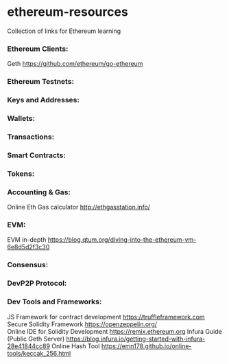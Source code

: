 # ethereum-resources
Collection of links for Ethereum learning

### Ethereum Clients:   
Geth https://github.com/ethereum/go-ethereum  
### Ethereum Testnets:  
### Keys and Addresses:  
### Wallets:  
### Transactions:  
### Smart Contracts:  
### Tokens:  
### Accounting & Gas:  
Online Eth Gas calculator http://ethgasstation.info/  
### EVM: 
EVM in-depth https://blog.qtum.org/diving-into-the-ethereum-vm-6e8d5d2f3c30  
### Consensus:  
### DevP2P Protocol:  
### Dev Tools and Frameworks:  
JS Framework for contract development https://truffleframework.com  
Secure Solidity Framework https://openzeppelin.org/  
Online IDE for Solidity Development https://remix.ethereum.org
Infura Guide (Public Geth Server) https://blog.infura.io/getting-started-with-infura-28e41844cc89
Online Hash Tool https://emn178.github.io/online-tools/keccak_256.html
